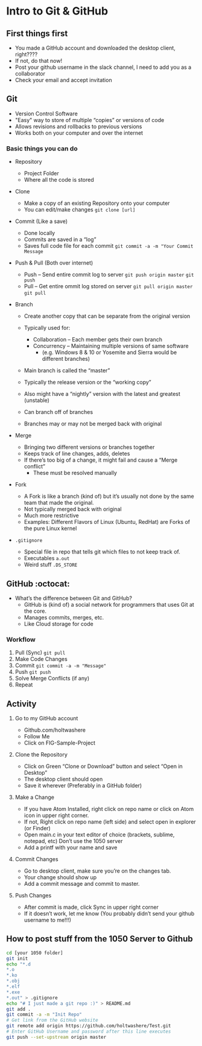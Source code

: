 # Intro to Git & GitHub

## First things first

- You made a GitHub account and downloaded the desktop client, right????
- If not, do that now!
- Post your github username in the slack channel, I need to add you as a collaborator
- Check your email and accept invitation

## Git
- Version Control Software
- "Easy" way to store of multiple “copies” or versions of code
- Allows revisions and rollbacks to previous versions
- Works both on your computer and over the internet


### Basic things you can do

- Repository
    - Project Folder
    - Where all the code is stored

- Clone
    - Make a copy of an existing Repository onto your computer
    - You can edit/make changes
    `git clone [url]`

- Commit (Like a save) 
    - Done locally
    - Commits are saved in a “log”
    - Saves full code file for each commit
    `git commit -a -m "Your Commit Message`

- Push & Pull (Both over internet)
    - Push – Send entire commit log to server
    `git push origin master`
    `git push`
    - Pull – Get entire ommit log stored on server
    `git pull origin master`
    `git pull`

- Branch
    - Create another copy that can be separate from the original version

    - Typically used for:
        - Collaboration – Each member gets their own branch
        - Concurrency – Maintaining multiple versions of same software 
            - (e.g. Windows 8 & 10 or Yosemite and Sierra would be different branches)

    - Main branch is called the “master”
    - Typically the release version or the “working copy”
    - Also might have a “nightly” version with the latest and greatest (unstable)
    - Can branch off of branches
    - Branches may or may not be merged back with original

- Merge
    - Bringing two different versions or branches together
    - Keeps track of line changes, adds, deletes
    - If there’s too big of a change, it might fail and cause a “Merge conflict”
        - These must be resolved manually

- Fork
    - A Fork is like a branch (kind of) but it’s usually not done by the same team that made the original.
    - Not typically merged back with original
    - Much more restrictive
    - Examples: Different Flavors of Linux (Ubuntu, RedHat) are Forks of the pure Linux kernel

- `.gitignore`
    - Special file in repo that tells git which files to not keep track of.
    - Executables `a.out`
    - Weird stuff `.DS_STORE`

## GitHub :octocat:

- What’s the difference between Git and GitHub?
    - GitHub is (kind of) a social network for programmers that uses Git at the core.
    - Manages commits, merges, etc.
    - Like Cloud storage for code

### Workflow

1. Pull (Sync) `git pull`
2. Make Code Changes
3. Commit `git commit -a -m "Message"`
4. Push `git push`
5. Solve Merge Conflicts (if any)
5. Repeat

## Activity

1. Go to my GitHub account
    - Github.com/holtwashere
    - Follow Me
    - Click on FIG-Sample-Project

2. Clone the Repository
    - Click on Green “Clone or Download” button and select “Open in Desktop”
    - The desktop client should open
    - Save it wherever (Preferably in a GitHub folder)

3. Make a Change
    - If you have Atom Installed, right click on repo name or click on Atom icon in upper right corner.
    - If not, Right click on repo name (left side) and select open in explorer (or Finder)
    - Open main.c in your text editor of choice (brackets, sublime, notepad, etc) Don’t use the 1050 server
    - Add a printf with your name and save

4. Commit Changes
    - Go to desktop client, make sure you’re on the changes tab.
    - Your change should show up
    - Add a commit message and commit to master.

5. Push Changes
    - After commit is made, click Sync in upper right corner
    - If it doesn’t work, let me know (You probably didn’t send your github username to me!!!)

## How to post stuff from the 1050 Server to Github

```bash
cd [your 1050 folder]
git init
echo "*.d
*.o
*.ko
*.obj
*.elf
*.exe
*.out" > .gitignore
echo "# I just made a git repo :)" > README.md
git add .
git commit -a -m "Init Repo"
# Get link from the GitHub website
git remote add origin https://github.com/holtwashere/Test.git
# Enter GitHub Username and password after this line executes
git push --set-upstream origin master
```